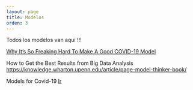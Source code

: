 ```yaml
---
layout: page
title: Modelos
orden: 3
---
```


Todos los modelos van aqui !!!

[Why It’s So Freaking Hard To Make A Good COVID-19 Model](https://fivethirtyeight.com/features/why-its-so-freaking-hard-to-make-a-good-covid-19-model/)

How to Get the Best Results from Big Data Analysis
https://knowledge.wharton.upenn.edu/article/page-model-thinker-book/

Models for Covid-19
[Ir](https://sites.google.com/umich.edu/manymodelsclovid19/home?authuser=0)

